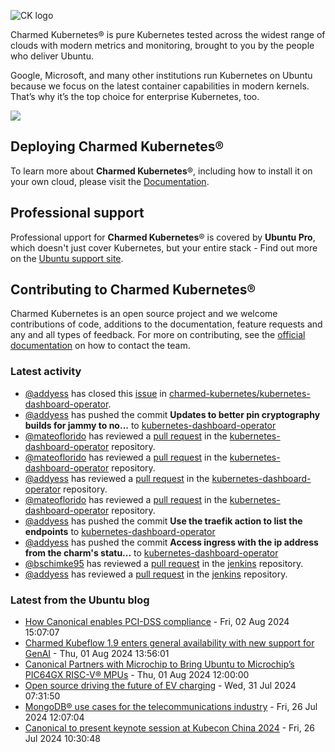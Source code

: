 ![CK logo](https://assets.ubuntu.com/v1/451d4cf4-Charmed+Kubernetes_RGB_onWhite_2022.svg)

Charmed Kubernetes® is pure Kubernetes tested across the widest range of clouds with modern metrics and monitoring, brought to you by the people who deliver Ubuntu.

Google, Microsoft, and many other institutions run Kubernetes on Ubuntu because we focus on the latest container capabilities in modern kernels. That’s why it’s the top choice for enterprise Kubernetes, too.

![](https://assets.ubuntu.com/v1/843c77b6-juju-at-a-glace.svg)

## Deploying Charmed Kubernetes®

To learn more about **Charmed Kubernetes**®, including how to install it on your own cloud, please visit the [Documentation][docs].

## Professional support

Professional upport for **Charmed Kubernetes**® is covered by **Ubuntu Pro**, which doesn't just cover Kubernetes, but your entire stack - Find out more on the [Ubuntu support site](https://ubuntu.com/support).

## Contributing to Charmed Kubernetes®

Charmed Kubernetes is an open source project and we welcome contributions of code, additions to the documentation, feature requests and any and all types of feedback. For more on contributing, see the [official documentation][get-in-touch] on how to contact the team.

<!-- LINKS -->
[docs]: https://ubuntu.com/kubernetes/docs
[get-in-touch]: https://ubuntu.com/kubernetes/docs/get-in-touch

### Latest activity

<!-- activity starts -->
 - [@addyess](https://github.com/addyess) has closed this [issue](https://github.com/charmed-kubernetes/kubernetes-dashboard-operator/issues/72) in [charmed-kubernetes/kubernetes-dashboard-operator](https://api.github.com/repos/charmed-kubernetes/kubernetes-dashboard-operator).
 - [@addyess](https://github.com/addyess) has pushed the commit **Updates to better pin cryptography builds for jammy to no...** to [kubernetes-dashboard-operator](https://github.com/charmed-kubernetes/kubernetes-dashboard-operator)
 - [@mateoflorido](https://github.com/mateoflorido) has reviewed a [pull request](https://github.com/charmed-kubernetes/kubernetes-dashboard-operator/pull/82) in the [kubernetes-dashboard-operator](https://github.com/charmed-kubernetes/kubernetes-dashboard-operator) repository.
 - [@mateoflorido](https://github.com/mateoflorido) has reviewed a [pull request](https://github.com/charmed-kubernetes/kubernetes-dashboard-operator/pull/82) in the [kubernetes-dashboard-operator](https://github.com/charmed-kubernetes/kubernetes-dashboard-operator) repository.
 - [@addyess](https://github.com/addyess) has reviewed a [pull request](https://github.com/charmed-kubernetes/kubernetes-dashboard-operator/pull/82) in the [kubernetes-dashboard-operator](https://github.com/charmed-kubernetes/kubernetes-dashboard-operator) repository.
 - [@mateoflorido](https://github.com/mateoflorido) has reviewed a [pull request](https://github.com/charmed-kubernetes/kubernetes-dashboard-operator/pull/82) in the [kubernetes-dashboard-operator](https://github.com/charmed-kubernetes/kubernetes-dashboard-operator) repository.
 - [@addyess](https://github.com/addyess) has pushed the commit **Use the traefik action to list the endpoints** to [kubernetes-dashboard-operator](https://github.com/charmed-kubernetes/kubernetes-dashboard-operator)
 - [@addyess](https://github.com/addyess) has pushed the commit **Access ingress with the ip address from the charm's statu...** to [kubernetes-dashboard-operator](https://github.com/charmed-kubernetes/kubernetes-dashboard-operator)
 - [@bschimke95](https://github.com/bschimke95) has reviewed a [pull request](https://github.com/charmed-kubernetes/jenkins/pull/1543) in the [jenkins](https://github.com/charmed-kubernetes/jenkins) repository.
 - [@addyess](https://github.com/addyess) has reviewed a [pull request](https://github.com/charmed-kubernetes/jenkins/pull/1543) in the [jenkins](https://github.com/charmed-kubernetes/jenkins) repository.
<!-- activity ends -->

<!-- roadmap starts -->

<!-- roadmap ends -->

### Latest from the Ubuntu blog

<!-- blog starts -->
* [How Canonical enables PCI-DSS compliance](https://ubuntu.com//blog/how-canonical-enables-pci-dss-compliance) - Fri, 02 Aug 2024 15:07:07 
* [Charmed Kubeflow 1.9 enters general availability with new support for GenAI](https://ubuntu.com//blog/kubeflow-1-9-ga) - Thu, 01 Aug 2024 13:56:01 
* [Canonical Partners with Microchip to Bring Ubuntu to Microchip&#8217;s PIC64GX RISC-V® MPUs](https://ubuntu.com//blog/canonical-partners-with-microchip-to-bring-ubuntu-to-microchips-pic64gx-risc-v-mpus) - Thu, 01 Aug 2024 12:00:00 
* [Open source driving the future of EV charging](https://ubuntu.com//blog/open-source-driving-the-future-of-ev-charging) - Wed, 31 Jul 2024 07:31:50 
* [MongoDB® use cases for the telecommunications industry](https://ubuntu.com//blog/enterprise-mongodb-use-cases-telecommunications-industry) - Fri, 26 Jul 2024 12:07:04 
* [Canonical to present keynote session at Kubecon China 2024](https://ubuntu.com//blog/kubecon-china-2024) - Fri, 26 Jul 2024 10:30:48 
<!-- blog ends -->
